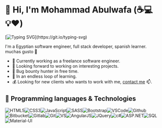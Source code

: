 # 👋 Hi, I'm Mohammad Abulwafa (:coffee::computer::bulb::heart:)

[![Typing SVG](https://readme-typing-svg.herokuapp.com?font=comfortaa&color=016EEA&size=24&width=500&lines=Egyptian+Software+Engineer;Always+learning+new+things;Nice+to+meet+you...)](https://git.io/typing-svg)




I'm a Egyptian software engineer, full stack developer, spanish learner. muchas gusto 💝

- 💪 Currently working as a freelance software engineer.
- 👀 Looking forward to working on interesting projects.
- 🔏 Bug bounty hunter in free time.
- 🌱 In an endless loop of learning.
- 💰 Looking for new clients who wants to work with me, [contact me](mailto:mohammad.a.abulwafa@gmail.com) 📫.

## :wrench: Programming languages & Technologies
![HTML5](https://img.icons8.com/color/30/html-5.png)![CSS3](https://img.icons8.com/color/30/css3.png)![JavaScript](https://img.icons8.com/color/30/javascript.png)![SASS](https://img.icons8.com/color/30/sass.png)![Bootstrap](https://img.icons8.com/color/30/bootstrap.png)![VSCode](https://img.icons8.com/color/30/visual-studio-code-2019.png)![Github](https://img.icons8.com/material-outlined/30/github.png)![Bitbucket](https://img.icons8.com/color/30/bitbucket.png)![Gitlab](https://img.icons8.com/color/30/gitlab.png)![Git](https://img.icons8.com/color/30/git.png)![VS](https://img.icons8.com/color/30/visual-studio.png)![AngularJS](https://img.icons8.com/color/30/angularjs.png)![JQuery](https://img.icons8.com/30/jquery-filled.png)![c#](https://img.icons8.com/color/30/c-sharp-logo.png)![ASP.NET](https://img.icons8.com/color/30/asp.png)![SQL](https://img.icons8.com/color/30/sql.png)![Material-UI](https://img.icons8.com/color/30/material-ui.png)
